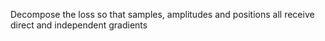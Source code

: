 Decompose the loss so that samples, amplitudes and positions all receive direct and independent gradients
